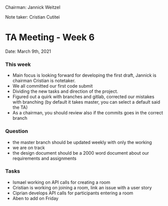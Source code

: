 Chairman: Jannick Weitzel

Note taker: Cristian Cutitei

# TA Meeting - Week 6

Date: March 9th, 2021

### This week
- Main focus is looking forward for developing the first draft, Jannick is chairman Cristian is notetaker.
- We all committed our first code submit
- Dividing the new tasks and direction of the project.
- Figured out a quirk with branches and gitlab, corrected our mistakes with branching  (by default it takes master, you can select a default said the TA)
- As a chairman, you should review also if the commits goes in the correct branch

### Question
- the master branch should be updated weekly with only the working 
- we are on track 
- the design document should be a 2000 word document about our requirements and assignments

### Tasks
- Ismael working on API calls for creating a room
- Cristian is working on joining a room, link an issue with a user story
- Ciprian develops API calls for participants entering a room
- Aben to add on Friday
